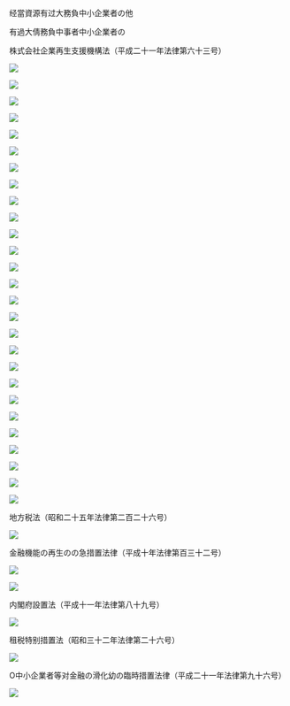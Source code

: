 经當資源有过大務負中小企業者の他

有過大倩務負中事者中小企業者の

株式会社企業再生支援機構法（平成二十一年法律第六十三号）

![](https://www.nta.go.jp/tmp/4e82e0fd-45dc-4bd4-a349-1c6e0d214374/images/914c6f70a0ef7dd31e69d698507beac2f6e0685cfb9e91ac83b32babaf3e5233.jpg)

![](https://www.nta.go.jp/tmp/4e82e0fd-45dc-4bd4-a349-1c6e0d214374/images/4c2e55507773d5066b5a3860e19c2fa993ecc94e8695daa48005b6cfcc932bd5.jpg)

![](https://www.nta.go.jp/tmp/4e82e0fd-45dc-4bd4-a349-1c6e0d214374/images/13483458a3b1c4ff7383e2d045d8cd6c4babc87bb6aa39d52e02e17a1e1f5713.jpg)

![](https://www.nta.go.jp/tmp/4e82e0fd-45dc-4bd4-a349-1c6e0d214374/images/2b6d858d41edbb33fd3bfd47075f4721696e7e3300e6a2b490347b90c177af2a.jpg)

![](https://www.nta.go.jp/tmp/4e82e0fd-45dc-4bd4-a349-1c6e0d214374/images/441ad4ae9f04e09e2c55cf0ff0ff2d23e66d8b15a36b6784a6c94c890a9370fa.jpg)

![](https://www.nta.go.jp/tmp/4e82e0fd-45dc-4bd4-a349-1c6e0d214374/images/f8509200ec274660a297bb3f1fafa4a9a1a24e5b4611d9060234ae9d65b28c99.jpg)

![](https://www.nta.go.jp/tmp/4e82e0fd-45dc-4bd4-a349-1c6e0d214374/images/463b107f9c40bb57d8610dfe7691d74b9b87d9a7304ffff360f0a13e91f56707.jpg)

![](https://www.nta.go.jp/tmp/4e82e0fd-45dc-4bd4-a349-1c6e0d214374/images/535403af5f1f4207467e0f6ee994f7593f7381e8364ffa093e22da06fcc66e67.jpg)

![](https://www.nta.go.jp/tmp/4e82e0fd-45dc-4bd4-a349-1c6e0d214374/images/896eeb390232211158bb19b56015e0f2315daceece5328f631ca57716a54d7b6.jpg)

![](https://www.nta.go.jp/tmp/4e82e0fd-45dc-4bd4-a349-1c6e0d214374/images/7ae1f02c24dca25e6d43a5d44ca0585c96dfe801567b522f3edead1e35202f1c.jpg)

![](https://www.nta.go.jp/tmp/4e82e0fd-45dc-4bd4-a349-1c6e0d214374/images/179d3fdcf1e3778760cfb2d4c82ca3005be2de5e949d7e069e34cc0f88499a54.jpg)

![](https://www.nta.go.jp/tmp/4e82e0fd-45dc-4bd4-a349-1c6e0d214374/images/790cc55fbd6df1462e2b04c57c9196ccbd829e478e78e3fd21f119a8cbe912c2.jpg)

![](https://www.nta.go.jp/tmp/4e82e0fd-45dc-4bd4-a349-1c6e0d214374/images/57e3a247ef6d48a6bf3d405f92dfdc4d520549a19136d24fc77b3ff3c24d5e19.jpg)

![](https://www.nta.go.jp/tmp/4e82e0fd-45dc-4bd4-a349-1c6e0d214374/images/bd1ab06611537a0b3c39aa05399398f033e7d186325caeb76ff6e94fea79e5b7.jpg)

![](https://www.nta.go.jp/tmp/4e82e0fd-45dc-4bd4-a349-1c6e0d214374/images/56d0d235e96ec23fa32d64cccc36873504bffb8f72fd1b1fe7d1955bff047b0c.jpg)

![](https://www.nta.go.jp/tmp/4e82e0fd-45dc-4bd4-a349-1c6e0d214374/images/61d7c7aa4f71ec585282dbfd7266948c2ca8629788acda23f70a2df8670c8834.jpg)

![](https://www.nta.go.jp/tmp/4e82e0fd-45dc-4bd4-a349-1c6e0d214374/images/1b502af673cd1614ec8567f1830dd14640f2fd56126655d85ac4314be1a19e7b.jpg)

![](https://www.nta.go.jp/tmp/4e82e0fd-45dc-4bd4-a349-1c6e0d214374/images/57d448a467eea8af076c1c06416d998c4ffda95d84721c506f85df667c5eee1b.jpg)

![](https://www.nta.go.jp/tmp/4e82e0fd-45dc-4bd4-a349-1c6e0d214374/images/043ec099f6531ca2b78b29b0bfdf3b20cef30317e9d522e7b84c4195dd9220e2.jpg)

![](https://www.nta.go.jp/tmp/4e82e0fd-45dc-4bd4-a349-1c6e0d214374/images/b808091249f8592e8a4c9f052d3c6e24af1a5dc45b10d9640b116ab341244df7.jpg)

![](https://www.nta.go.jp/tmp/4e82e0fd-45dc-4bd4-a349-1c6e0d214374/images/0f1843ca2f79762a9d854b4341d90587f3c83ecb563a39ae52dd53305366be8b.jpg)

![](https://www.nta.go.jp/tmp/4e82e0fd-45dc-4bd4-a349-1c6e0d214374/images/005af124a9958ca7ae1d6b35155b345c094acab14bbe256caa2fee20a8560700.jpg)

![](https://www.nta.go.jp/tmp/4e82e0fd-45dc-4bd4-a349-1c6e0d214374/images/99780494be56991e80e70e929c8c55fd5da94be1f50b39807eb0e51cb0d82350.jpg)

![](https://www.nta.go.jp/tmp/4e82e0fd-45dc-4bd4-a349-1c6e0d214374/images/99bf20692fcd94e79bf637a64ea8bff686466be90b20e062c4c9019022f094f4.jpg)

![](https://www.nta.go.jp/tmp/4e82e0fd-45dc-4bd4-a349-1c6e0d214374/images/7902fecd791b044ff69e113d3f709cab69908ab207e3ac7886fa8f91193aedff.jpg)

![](https://www.nta.go.jp/tmp/4e82e0fd-45dc-4bd4-a349-1c6e0d214374/images/3f7859698c027bbf6e6f842f135d059a9e6acaa0af48bfc24ddd96d7e452b036.jpg)

![](https://www.nta.go.jp/tmp/4e82e0fd-45dc-4bd4-a349-1c6e0d214374/images/2b4d4dee0ad18f516eaab6e1e0b6e7d0d949697d882049994e256b101609e753.jpg)

地方税法（昭和二十五年法律第二百二十六号）

![](https://www.nta.go.jp/tmp/4e82e0fd-45dc-4bd4-a349-1c6e0d214374/images/b7732d94fff95333283fbb4d55f2462e43b0965e9e19495a4cd78a4cfc508633.jpg)

金融機能の再生のの急措置法律（平成十年法律第百三十二号）

![](https://www.nta.go.jp/tmp/4e82e0fd-45dc-4bd4-a349-1c6e0d214374/images/1393ae2593149fcb3fcc0d8362960efb8490e8fd45916c090dc6c38580537a3e.jpg)

![](https://www.nta.go.jp/tmp/4e82e0fd-45dc-4bd4-a349-1c6e0d214374/images/14e0932a05f8f1b1f695ab179db0a5dd7ce780ff09a73eb2e53263202c6a3061.jpg)

内閣府設置法（平成十一年法律第八十九号）

![](https://www.nta.go.jp/tmp/4e82e0fd-45dc-4bd4-a349-1c6e0d214374/images/d2fef38ce3ebc696a76c066fa97bf4dbd25baff67da4df76f3797aacc3e6a369.jpg)

租税特别措置法（昭和三十二年法律第二十六号）

![](https://www.nta.go.jp/tmp/4e82e0fd-45dc-4bd4-a349-1c6e0d214374/images/8897a81c6e6568e2399e2172b1ac9b5d5cb80ce66ed89c1bbef4ac04d043fbbd.jpg)

O中小企業者等对金融の滑化幼の臨時措置法律（平成二十一年法律第九十六号）

![](https://www.nta.go.jp/tmp/4e82e0fd-45dc-4bd4-a349-1c6e0d214374/images/64a0b51af8a2c29edf73d35dc732c07d5deb4af8c0f741e0a7bd8ac32ce21cc5.jpg)